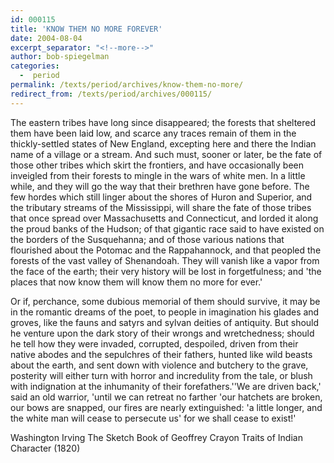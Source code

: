 ```yaml
---
id: 000115
title: 'KNOW THEM NO MORE FOREVER'
date: 2004-08-04
excerpt_separator: "<!--more-->"
author: bob-spiegelman
categories:
  -  period
permalink: /texts/period/archives/know-them-no-more/
redirect_from: /texts/period/archives/000115/
---
```

The eastern tribes have long since disappeared; the forests that sheltered them have been laid low, and scarce any traces remain of them in the thickly-settled states of New England, excepting here and there the Indian name of a village or a stream. And such must, sooner or later, be the fate of those other tribes which skirt the frontiers, and have occasionally been inveigled from their forests to mingle in the wars of white men. In a little while, and they will go the way that their brethren have gone before. The few hordes which still linger about the shores of Huron and Superior, and the tributary streams of the Mississippi, will share the fate of those tribes that once spread over Massachusetts and Connecticut, and lorded it along the proud banks of the Hudson; of that gigantic race said to have existed on the borders of the Susquehanna; and of those various nations that flourished about the Potomac and the Rappahannock, and that peopled the forests of the vast valley of Shenandoah. They will vanish like a vapor from the face of the earth; their very history will be lost in forgetfulness; and 'the places that now know them will know them no more for ever.'

Or if, perchance, some dubious memorial of them should survive, it may be in the romantic dreams of the poet, to people in imagination his glades and groves, like the fauns and satyrs and sylvan deities of antiquity. But should he venture upon the dark story of their wrongs and wretchedness; should he tell how they were invaded, corrupted, despoiled, driven from their native abodes and the sepulchres of their fathers, hunted like wild beasts about the earth, and sent down with violence and butchery to the grave, posterity will either turn with horror and incredulity from the tale, or blush with indignation at the inhumanity of their forefathers.''We are driven back,' said an old warrior, 'until we can retreat no farther 'our hatchets are broken, our bows are snapped, our fires are nearly extinguished: 'a little longer, and the white man will cease to persecute us' for we shall cease to exist!'

Washington Irving
The Sketch Book of Geoffrey Crayon
Traits of Indian Character (1820)
